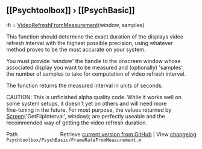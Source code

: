## [[Psychtoolbox]] &#8250; [[PsychBasic]]

ifi = [VideoRefreshFromMeasurement](VideoRefreshFromMeasurement)(window, samples)  
  
This function should determine the exact duration of the displays video  
refresh interval with the highest possible precision, using whatever  
method proves to be the most accurate on your system.  
  
You must provide 'window' the handle to the onscreen window whose  
associated display you want to be measured and (optionally) 'samples',  
the number of samples to take for computation of video refresh interval.  
  
The function returns the measured interval in units of seconds.  
  
CAUTION: This is unfinished alpha quality code. While it works well on  
some system setups, it doesn't yet on others and will need more  
fine-tuning in the future. For most purpose, the values returned by  
[Screen](Screen)('GetFlipInterval', window); are perfectly useable and the  
recommended way of getting the video refresh duration.  




<div class="code_header" style="text-align:right;">
  <span style="float:left;">Path&nbsp;&nbsp;</span> <span class="counter">Retrieve <a href=
  "https://raw.github.com/Psychtoolbox-3/Psychtoolbox-3/beta/Psychtoolbox/PsychBasic/FrameRateFromMeasurement.m">current version from GitHub</a> | View <a href=
  "https://github.com/Psychtoolbox-3/Psychtoolbox-3/commits/beta/Psychtoolbox/PsychBasic/FrameRateFromMeasurement.m">changelog</a></span>
</div>
<div class="code">
  <code>Psychtoolbox/PsychBasic/FrameRateFromMeasurement.m</code>
</div>

